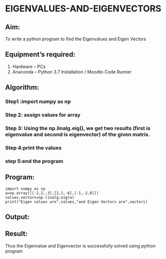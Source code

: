 # EIGENVALUES-AND-EIGENVECTORS
## Aim:
To write a python program to find the Eigenvalues and Eigen Vectors
## Equipment’s required:
1. 	Hardware – PCs
2. 	Anaconda – Python 3.7 Installation / Moodle-Code Runner
## Algorithm:
### Step1 :import numpy as np
### Step 2: assign values for array
### Step 3: Using the np.linalg.eig(),  we get two results (first is eigenvalue and second is eigenvector) of the given matrix.
### Step 4:print the values
### step 5:end the program
## Program:
```
import numpy as np
a=np.array([[-2,2,-3],[2,1,-6],[-1,-2,0]])
values,vectors=np.linalg.eig(a)
print("Eigen values are",values,"and Eigen Vectors are",vectors)
```

## Output:
## Result:
Thus the Eigenvalue and Eigenvector is successfully solved using python program
